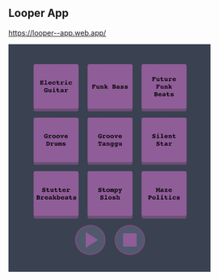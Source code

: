 ## Looper App

https://looper--app.web.app/

<img src="https://github.com/noymashat/looper/blob/master/public/image.png" width="400" height="450">

